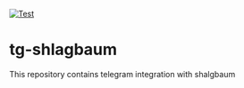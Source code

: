 [![Test](https://github.com/Turcheg/tg-shlagbaum/actions/workflows/test.yml/badge.svg?branch=master)](https://github.com/Turcheg/tg-shlagbaum/actions/workflows/test.yml)
# tg-shlagbaum
This repository contains telegram integration with shalgbaum
